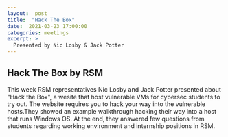 ```yaml
---
layout:  post
title:  "Hack The Box"
date:  2021-03-23 17:00:00
categories: meetings
excerpt: > 
  Presented by Nic Losby & Jack Potter  
---
```




Hack The Box by RSM  
------------- 
This week RSM representatives Nic Losby and Jack Potter presented about "Hack the Box", a wesite that host vulnerable VMs for cybersec students to try out. 
The website requires you to hack your way into the vulnerable hosts.They showed an example walkthrough hacking their way into a host that runs Windows OS.
At the end, they answered few questions from students regarding working environment and internship positions in RSM. 
